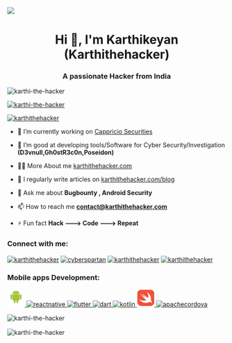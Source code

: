 <img src="https://media.licdn.com/dms/image/C5616AQFS2wNwsl_GWw/profile-displaybackgroundimage-shrink_350_1400/0/1658571461557?e=1677715200&v=beta&t=bNPKYDKwbeX1N7R2VCFAztS1_Vjiu4--ue1X4ndt9n8">


<h1 align="center">Hi 👋, I'm Karthikeyan (Karthithehacker)</h1>
<h3 align="center">A passionate Hacker from India</h3>

<p align="left"> <img src="https://komarev.com/ghpvc/?username=karthi-the-hacker&label=Profile%20views&color=0e75b6&style=flat" alt="karthi-the-hacker" /> </p>

<p align="left"> <a href="https://github.com/ryo-ma/github-profile-trophy"><img src="https://github-profile-trophy.vercel.app/?username=karthi-the-hacker" alt="karthi-the-hacker" /></a> </p>

<p align="left"> <a href="https://twitter.com/karthithehacker" target="blank"><img src="https://img.shields.io/twitter/follow/karthithehacker?logo=twitter&style=for-the-badge" alt="karthithehacker" /></a> </p>

- 🔭 I’m currently working on [Cappricio Securities](https://cappriciosec.com/)

- 👯 I’m good at developing tools/Software for Cyber Security/Investigation **(D3vnull,Gh0stR3c0n,Poseidon)**

- 👨‍💻 More About me [karthithehacker.com](karthithehacker.com)

- 📝 I regularly write articles on [karthithehacker.com/blog](karthithehacker.com/blog)

- 💬 Ask me about **Bugbounty , Android Security**

- 📫 How to reach me **contact@karthithehacker.com**

- ⚡ Fun fact **Hack ---> Code ---> Repeat**

<h3 align="left">Connect with me:</h3>
<p align="left">
<a href="https://twitter.com/karthithehacker" target="blank"><img align="center" src="https://raw.githubusercontent.com/rahuldkjain/github-profile-readme-generator/master/src/images/icons/Social/twitter.svg" alt="karthithehacker" height="30" width="40" /></a>
<a href="https://linkedin.com/in/cyberspartan" target="blank"><img align="center" src="https://raw.githubusercontent.com/rahuldkjain/github-profile-readme-generator/master/src/images/icons/Social/linked-in-alt.svg" alt="cyberspartan" height="30" width="40" /></a>
<a href="https://instagram.com/karthithehacker" target="blank"><img align="center" src="https://raw.githubusercontent.com/rahuldkjain/github-profile-readme-generator/master/src/images/icons/Social/instagram.svg" alt="karthithehacker" height="30" width="40" /></a>
<a href="https://www.youtube.com/c/karthithehacker" target="blank"><img align="center" src="https://raw.githubusercontent.com/rahuldkjain/github-profile-readme-generator/master/src/images/icons/Social/youtube.svg" alt="karthithehacker" height="30" width="40" /></a>
</p>

<h3 align="left">Mobile apps Development:</h3>
<p align="left"> <a href="https://developer.android.com" target="_blank" rel="noreferrer"> <img src="https://raw.githubusercontent.com/devicons/devicon/master/icons/android/android-original-wordmark.svg" alt="android" width="40" height="40"/> </a>
<a href="https://reactnative.dev/" target="_blank" rel="noreferrer"> <img src="https://reactnative.dev/img/header_logo.svg" alt="reactnative" width="40" height="40"/> </a>
 <a href="https://flutter.dev" target="_blank" rel="noreferrer"> <img src="https://www.vectorlogo.zone/logos/flutterio/flutterio-icon.svg" alt="flutter" width="40" height="40"/> </a> 
  <a href="https://dart.dev" target="_blank" rel="noreferrer"> <img src="https://www.vectorlogo.zone/logos/dartlang/dartlang-icon.svg" alt="dart" width="40" height="40"/> </a>
 <a href="https://kotlinlang.org" target="_blank" rel="noreferrer"> <img src="https://www.vectorlogo.zone/logos/kotlinlang/kotlinlang-icon.svg" alt="kotlin" width="40" height="40"/> </a>
 <a href="https://developer.apple.com/swift/" target="_blank" rel="noreferrer"> <img src="https://raw.githubusercontent.com/devicons/devicon/master/icons/swift/swift-original.svg" alt="swift" width="40" height="40"/> </a>
 <a href="https://cordova.apache.org/" target="_blank" rel="noreferrer"> <img src="https://www.vectorlogo.zone/logos/apache_cordova/apache_cordova-icon.svg" alt="apachecordova" width="40" height="40"/> </a> 
 
 
 
<p><img align="center" src="https://github-readme-stats.vercel.app/api/top-langs?username=karthi-the-hacker&show_icons=true&locale=en&layout=compact" alt="karthi-the-hacker" /></p>

<p><img align="center" src="https://github-readme-streak-stats.herokuapp.com/?user=karthi-the-hacker&" alt="karthi-the-hacker" /></p>

